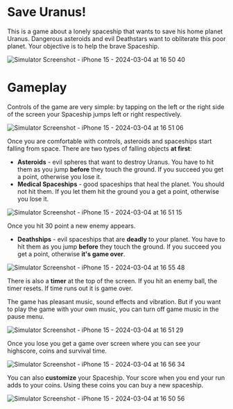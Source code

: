 # Save Uranus!

This is a game about a lonely spaceship that wants to save his home planet Uranus. Dangerous asteroids and evil Deathstars want to obliterate this poor planet. Your objective is to help the brave Spaceship.

![Simulator Screenshot - iPhone 15 - 2024-03-04 at 16 50 40](https://github.com/lavrentyevn/saveuranus-ios-game/assets/111048277/4d8b953b-e885-4459-9e7d-06e83a3660a4)

# Gameplay

Controls of the game are very simple: by tapping on the left or the right side of the screen your Spaceship jumps left or right respectively.

![Simulator Screenshot - iPhone 15 - 2024-03-04 at 16 51 06](https://github.com/lavrentyevn/saveuranus-ios-game/assets/111048277/6bdde00e-5536-42a4-bf02-05195c7b29aa)

Once you are comfortable with controls, asteroids and spaceships start falling from space. There are two types of falling objects **at first**:

- **Asteroids** - evil spheres that want to destroy Uranus. You have to hit them as you jump **before** they touch the ground. If you succeed you get a point, otherwise you lose it.
- **Medical Spaceships** - good spaceships that heal the planet. You should not hit them. If you let them hit the ground you a get a point, otherwise you lose it.

![Simulator Screenshot - iPhone 15 - 2024-03-04 at 16 51 15](https://github.com/lavrentyevn/saveuranus-ios-game/assets/111048277/83747e85-5d08-4e13-a354-1f818af5ce24)

Once you hit 30 point a new enemy appears.

- **Deathships** - evil spaceships that are **deadly** to your planet. You have to hit them as you jump **before** they touch the ground. If you succeed you get a point, otherwise **it's game over**.

![Simulator Screenshot - iPhone 15 - 2024-03-04 at 16 55 48](https://github.com/lavrentyevn/saveuranus-ios-game/assets/111048277/4cae0998-be81-4678-adca-5b56b77b7680)

There is also a **timer** at the top of the screen. If you hit an enemy ball, the timer resets. If time runs out it is game over.

The game has pleasant music, sound effects and vibration. But if you want to play the game with your own music, you can turn off game music in the pause menu.

![Simulator Screenshot - iPhone 15 - 2024-03-04 at 16 51 29](https://github.com/lavrentyevn/saveuranus-ios-game/assets/111048277/dcb05152-f2fc-4116-bcd6-80735d990072)

Once you lose you get a game over screen where you can see your highscore, coins and survival time.

![Simulator Screenshot - iPhone 15 - 2024-03-04 at 16 56 34](https://github.com/lavrentyevn/saveuranus-ios-game/assets/111048277/7e65404e-f293-419a-93a2-cde869e6198c)

You can also **customize** your Spaceship. Your score when you end your run adds to your coins. Using these coins you can buy a new spaceship.

![Simulator Screenshot - iPhone 15 - 2024-03-04 at 16 50 56](https://github.com/lavrentyevn/saveuranus-ios-game/assets/111048277/0b4adf72-077c-4c32-aefb-4ccd3161d8cd)
